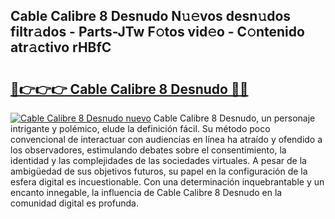 ## Cable Calibre 8 Desnudo N𝚞𝚎vos desn𝚞dos filtr𝚊dos - Parts-JTw F𝚘tos vid𝚎o - C𝚘ntenido atr𝚊ctivo rHBfC

# <h2><a href="http://mbav43o.tromn.icu/?c=Cable+Calibre+8+Desnudo">🔗👉👉👉 Cable Calibre 8 Desnudo 🔗🔗</a></h2>

[![Cable Calibre 8 Desnudo nuevo](https://i.imgur.com/pEAQMta.gif)](http://mbav43o.tromn.icu/?c=Cable+Calibre+8+Desnudo)
Cable Calibre 8 Desnudo, un personaje intrigante y polémico, elude la definición fácil. Su método poco convencional de interactuar con audiencias en línea ha atraído y ofendido a los observadores, estimulando debates sobre el consentimiento, la identidad y las complejidades de las sociedades virtuales. A pesar de la ambigüedad de sus objetivos futuros, su papel en la configuración de la esfera digital es incuestionable. Con una determinación inquebrantable y un encanto innegable, la influencia de Cable Calibre 8 Desnudo en la comunidad digital es profunda.
